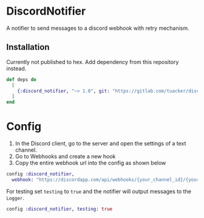 # DiscordNotifier

A notifier to send messages to a discord webhook with retry mechanism.

## Installation

Currently not published to hex. Add dependency from this repository instead.

```elixir
def deps do
  [
    {:discord_notifier, "~> 1.0", git: "https://gitlab.com/tuacker/discord-notifier.git"}
  ]
end
```

# Config

1. In the Discord client, go to the server and open the settings of a text channel.
2. Go to Webhooks and create a new hook
3. Copy the entire webhook url into the config as shown below

```elixir
config :discord_notifier,
  webhook: "https://discordapp.com/api/webhooks/{your_channel_id}/{your_channel_token}"
```

For testing set `testing` to `true` and the notifier will output messages to the `Logger`.

```elixir
config :discord_notifier, testing: true
```
